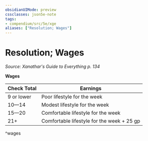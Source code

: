 ```yaml
---
obsidianUIMode: preview
cssclasses: json5e-note
tags:
- compendium/src/5e/xge
aliases: ["Resolution; Wages"]
---
```

# Resolution; Wages
*Source: Xanathar's Guide to Everything p. 134* 

**Wages**

| Check Total | Earnings |
|-------------|----------|
| 9 or lower | Poor lifestyle for the week |
| 10—14 | Modest lifestyle for the week |
| 15—20 | Comfortable lifestyle for the week |
| 21+ | Comfortable lifestyle for the week + 25 gp |
^wages